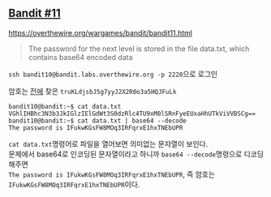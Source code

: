 ## [Bandit #11](https://overthewire.org/wargames/bandit/bandit11.html)

https://overthewire.org/wargames/bandit/bandit11.html
> The password for the next level is stored in the file data.txt, which contains base64 encoded data

``` ssh bandit10@bandit.labs.overthewire.org -p 2220 ```으로 로그인  

암호는 [전에](./bandit10.md) 찾은 ```truKLdjsbJ5g7yyJ2X2R0o3a5HQJFuLk```

```
bandit10@bandit:~$ cat data.txt
VGhlIHBhc3N3b3JkIGlzIElGdWt3S0dzRlc4TU9xM0lSRnFyeEUxaHhUTkViVVBSCg==
bandit10@bandit:~$ cat data.txt | base64 --decode
The password is IFukwKGsFW8MOq3IRFqrxE1hxTNEbUPR
```

```cat data.txt```명령어로 파일을 열어보면 의미없는 문자열이 보인다.  
문제에서 base64로 인코딩된 문자열이라고 하니까 ```base64 --decode```명령으로 디코딩해주면  
```The password is IFukwKGsFW8MOq3IRFqrxE1hxTNEbUPR```, 즉 암호는 ```IFukwKGsFW8MOq3IRFqrxE1hxTNEbUPR```이다.
